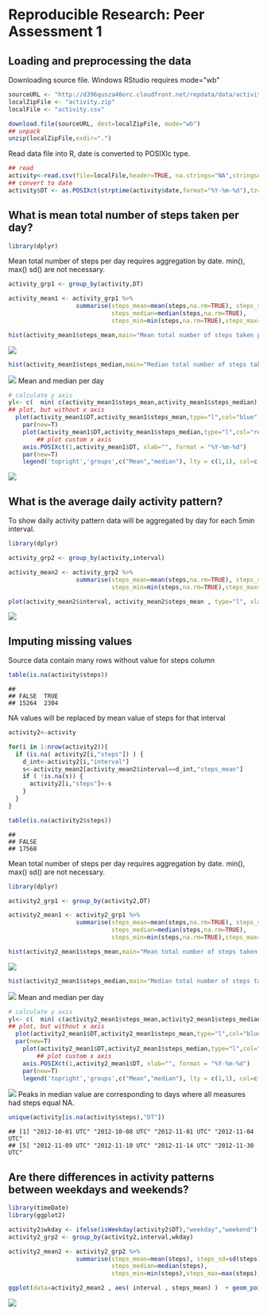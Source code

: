 # Reproducible Research: Peer Assessment 1


## Loading and preprocessing the data
Downloading source file. Windows RStudio requires mode="wb"

```r
sourceURL <- "http://d396qusza40orc.cloudfront.net/repdata/data/activity.zip"
localZipFile <- "activity.zip"
localFile <- "activity.csv"

download.file(sourceURL, dest=localZipFile, mode="wb")
## unpack
unzip(localZipFile,exdir=".")
```
Read data file into R, date is converted to POSIXlc type.

```r
## read
activity<-read.csv(file=localFile,header=TRUE, na.strings="NA",stringsAsFactors = FALSE)
## convert to date
activity$DT <- as.POSIXct(strptime(activity$date,format="%Y-%m-%d"),tz="UTC")
```

## What is mean total number of steps taken per day?

```r
library(dplyr)
```
Mean total number of steps per day requires aggregation by date. min(), max() sd() are not necessary.

```r
activity_grp1 <- group_by(activity,DT)

activity_mean1 <- activity_grp1 %>% 
                   summarise(steps_mean=mean(steps,na.rm=TRUE), steps_sd=sd(steps,na.rm=TRUE),
                             steps_median=median(steps,na.rm=TRUE),
                             steps_min=min(steps,na.rm=TRUE),steps_max=max(steps,na.rm.=TRUE))
```


```r
hist(activity_mean1$steps_mean,main="Mean total number of steps taken per day",xlab="mean total number of steps per day",col="blue")
```

![](PA1_template_files/figure-html/unnamed-chunk-5-1.png) 

```r
hist(activity_mean1$steps_median,main="Median total number of steps taken per day",xlab="median total number of steps per day",col="red")
```

![](PA1_template_files/figure-html/unnamed-chunk-5-2.png) 
Mean and median per day

```r
# calculate y axis
yl<- c(  min( c(activity_mean1$steps_mean,activity_mean1$steps_median),na.rm=TRUE)  , max( c(activity_mean1$steps_mean,activity_mean1$steps_median),na.rm=TRUE ) )
## plot, but without x axis 
  plot(activity_mean1$DT,activity_mean1$steps_mean,type="l",col="blue",xlab="",ylab="", xaxt = "n", ylim=yl)
	par(new=T)
	plot(activity_mean1$DT,activity_mean1$steps_median,type="l",col="red",xlab="",ylab="", xaxt = "n", ylim=yl)
		## plot custom x axis
	axis.POSIXct(1,activity_mean1$DT, xlab="", format = "%Y-%m-%d")
	par(new=T)
	legend('topright','groups',c("Mean","median"), lty = c(1,1), col=c('blue','red'),bty="n")
```

![](PA1_template_files/figure-html/unnamed-chunk-6-1.png) 

## What is the average daily activity pattern?
To show daily activity pattern data will be aggregated by day for each 5min interval.

```r
library(dplyr)
```


```r
activity_grp2 <- group_by(activity,interval)

activity_mean2 <- activity_grp2 %>% 
                   summarise(steps_mean=mean(steps,na.rm=TRUE), steps_sd=sd(steps,na.rm=TRUE),
                             steps_min=min(steps,na.rm=TRUE),steps_max=max(steps,na.rm.=TRUE))
```


```r
plot(activity_mean2$interval, activity_mean2$steps_mean , type="l", xlab= "intervals", ylab= "mean number of steps", col="blue" , lwd=2)
```

![](PA1_template_files/figure-html/unnamed-chunk-9-1.png) 



## Imputing missing values
Source data contain many rows without value for steps column

```r
table(is.na(activity$steps))
```

```
## 
## FALSE  TRUE 
## 15264  2304
```
NA values will be replaced by mean value of steps for that interval

```r
activity2<-activity
```

```r
for(i in 1:nrow(activity2)){
  if (is.na( activity2[i,"steps"]) ) {
    d_int<-activity2[i,"interval"]
    s<-activity_mean2[activity_mean2$interval==d_int,"steps_mean"]
    if ( !is.na(s)) {     
      activity2[i,"steps"]<-s  
    }
  }
}
```

```r
table(is.na(activity2$steps))
```

```
## 
## FALSE 
## 17568
```
Mean total number of steps per day requires aggregation by date. min(), max() sd() are not necessary.

```r
library(dplyr)
```

```r
activity2_grp1 <- group_by(activity2,DT)

activity2_mean1 <- activity2_grp1 %>% 
                   summarise(steps_mean=mean(steps,na.rm=TRUE), steps_sd=sd(steps,na.rm=TRUE),
                             steps_median=median(steps,na.rm=TRUE),
                             steps_min=min(steps,na.rm=TRUE),steps_max=max(steps,na.rm.=TRUE))
```


```r
hist(activity2_mean1$steps_mean,main="Mean total number of steps taken per day",xlab="mean total number of steps per day",col="blue")
```

![](PA1_template_files/figure-html/unnamed-chunk-16-1.png) 

```r
hist(activity2_mean1$steps_median,main="Median total number of steps taken per day",xlab="median total number of steps per day",col="red")
```

![](PA1_template_files/figure-html/unnamed-chunk-16-2.png) 
Mean and median per day

```r
# calculate y axis
yl<- c(  min( c(activity2_mean1$steps_mean,activity2_mean1$steps_median),na.rm=TRUE)  , max( c(activity2_mean1$steps_mean,activity2_mean1$steps_median),na.rm=TRUE ) )
## plot, but without x axis 
  plot(activity2_mean1$DT,activity2_mean1$steps_mean,type="l",col="blue",xlab="",ylab="", xaxt = "n", ylim=yl)
  par(new=T)
	plot(activity2_mean1$DT,activity2_mean1$steps_median,type="l",col="red",xlab="",ylab="", xaxt = "n", ylim=yl)
		## plot custom x axis
	axis.POSIXct(1,activity2_mean1$DT, xlab="", format = "%Y-%m-%d")
	par(new=T)
	legend('topright','groups',c("Mean","median"), lty = c(1,1), col=c('blue','red'),bty="n")
```

![](PA1_template_files/figure-html/unnamed-chunk-17-1.png) 
Peaks in median value are corresponding to days where all measures had steps equal NA.

```r
unique(activity[is.na(activity$steps),"DT"])
```

```
## [1] "2012-10-01 UTC" "2012-10-08 UTC" "2012-11-01 UTC" "2012-11-04 UTC"
## [5] "2012-11-09 UTC" "2012-11-10 UTC" "2012-11-14 UTC" "2012-11-30 UTC"
```

## Are there differences in activity patterns between weekdays and weekends?


```r
library(timeDate)
library(ggplot2)
```

```r
activity2$wkday <- ifelse(isWeekday(activity2$DT),"weekday","weekend")
activity2_grp2 <- group_by(activity2,interval,wkday)

activity2_mean2 <- activity2_grp2 %>% 
                   summarise(steps_mean=mean(steps), steps_sd=sd(steps),
                             steps_median=median(steps),
                             steps_min=min(steps),steps_max=max(steps))
```


```r
ggplot(data=activity2_mean2 , aes( interval , steps_mean) )  + geom_point() + facet_grid( . ~ wkday) 
```

![](PA1_template_files/figure-html/unnamed-chunk-21-1.png) 
